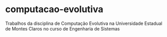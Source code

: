 # computacao-evolutiva
Trabalhos da disciplina de Computação Evolutiva na Universidade Estadual de Montes Claros no curso de Engenharia de Sistemas
